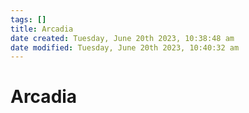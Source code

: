 ```yaml
---
tags: []
title: Arcadia
date created: Tuesday, June 20th 2023, 10:38:48 am
date modified: Tuesday, June 20th 2023, 10:40:32 am
---
```


# Arcadia
